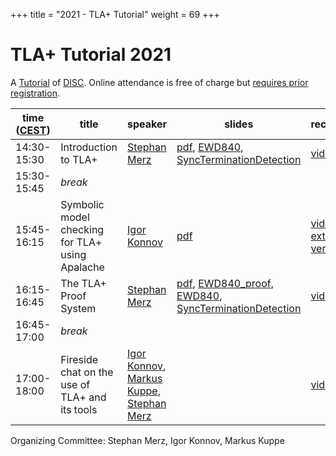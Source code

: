 +++
title = "2021 - TLA+ Tutorial"
weight = 69
+++

# TLA+ Tutorial 2021

A [Tutorial](http://www.disc-conference.org/wp/disc2021/workshops/) of [DISC](http://www.disc-conference.org/wp/disc2021/).  Online attendance is free of charge but [requires prior registration](https://docs.google.com/forms/d/e/1FAIpQLSfUPKHC4YPKvVdQf0AyU83_5EJKfAOp3qvUgnRzFE2FQ9eJhA/viewform).

time ([CEST](https://www.timeanddate.com/time/zones/cest))  | title  | speaker | slides | recording |
------|--------|---------|--------|------------
14:30-15:30 | Introduction to TLA+ | [Stephan Merz](https://members.loria.fr/Stephan.Merz/) | [pdf](/202110/StephanMerzTLA.pdf), [EWD840](/202110/EWD840.tla), [SyncTerminationDetection](/202110/SyncTerminationDetection.tla) | [video](https://youtu.be/NXLJoUKJnDQ) |
15:30-15:45 | *break* | | | |
15:45-16:15 | Symbolic model checking for TLA+ using Apalache | [Igor Konnov](https://konnov.github.io) | [pdf](/202110/IgorKonnov-Apalache.pdf) | [video](https://youtu.be/NXLJoUKJnDQ?t=5596) [extended version](https://www.youtube.com/watch?v=Ml7d_3vlH88) |
16:15-16:45 | The TLA+ Proof System | [Stephan Merz](https://members.loria.fr/Stephan.Merz/) | [pdf](/202110/StephanMerzTLA.pdf), [EWD840_proof](/202110/EWD840_proofs.tla), [EWD840](/202110/EWD840.tla), [SyncTerminationDetection](/202110/SyncTerminationDetection.tla) | [video](https://youtu.be/NXLJoUKJnDQ?t=7826) |
16:45-17:00 | *break* | | | |
17:00-18:00 | Fireside chat on the use of TLA+ and its tools | [Igor Konnov](https://konnov.github.io), [Markus Kuppe](https://www.linkedin.com/in/markus-kuppe-643559180/), [Stephan Merz](https://members.loria.fr/Stephan.Merz/) | | [video](https://youtu.be/NXLJoUKJnDQ?t=10623) |

Organizing Committee:  Stephan Merz, Igor Konnov, Markus Kuppe 
